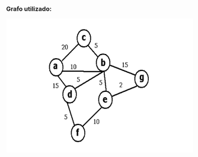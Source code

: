 ### Grafo utilizado:

<p align="center"><img src="/repoassets/graph.png" alt="screenshot" width="668" height="361"></p>
